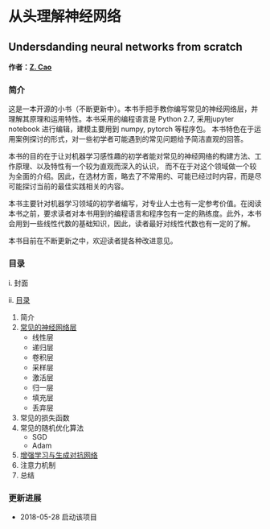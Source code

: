 # 从头理解神经网络 

## Undersdanding neural networks from scratch

**作者：[Z. Cao](https://zcao.info)**

### 简介
这是一本开源的小书（不断更新中）。本书手把手教你编写常见的神经网络层，并理解其原理和运用特性。本书采用的编程语言是 Python 2.7, 采用jupyter notebook 进行编辑，建模主要用到 numpy, pytorch 等程序包。 本书特色在于运用案例探讨的形式，对一些初学者可能遇到的常见问题给予简洁直观的回答。

本书的目的在于让对机器学习感性趣的初学者能对常见的神经网络的构建方法、工作原理、以及特性有一个较为直观而深入的认识， 而不在于对这个领域做一个较为全面的介绍。因此，在选材方面，略去了不常用的、可能已经过时内容，而是尽可能探讨当前的最佳实践相关的内容。

本书主要针对机器学习领域的初学者编写，对专业人士也有一定参考价值。在阅读本书之前，要求读者对本书用到的编程语言和程序包有一定的熟练度。此外，本书会用到一些线性代数的基础知识，因此，读者最好对线性代数也有一定的了解。

本书目前在不断更新之中，欢迎读者提各种改进意见。

### 目录

 i. 封面
 
ii. [目录](book/01-content.md)

1. 简介
2. [常见的神经网络层](book/2-layers.md)
    * 线性层
    * 递归层
    * 卷积层
    * 采样层
    * 激活层
    * 归一层
    * 填充层
    * 丢弃层
3. 常见的损失函数
4. 常见的随机优化算法
    * SGD
    * Adam
5. [增强学习与生成对抗网络](book/5-RL_and_GAN.md)
6. 注意力机制
7. 总结

### 更新进展
* 2018-05-28 启动该项目





